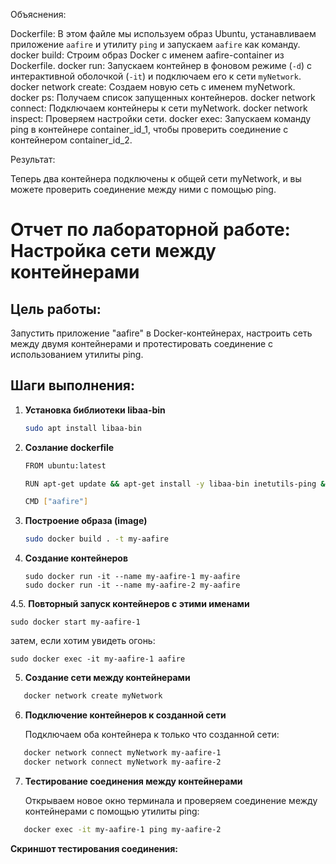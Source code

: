 
Объяснения:

 Dockerfile: В этом файле мы используем образ Ubuntu, устанавливаем приложение `aafire` и утилиту `ping` и запускаем `aafire` как команду.
 docker build: Строим образ Docker с именем aafire-container из Dockerfile.
 docker run: Запускаем контейнер в фоновом режиме (`-d`) с интерактивной оболочкой (`-it`) и подключаем его к сети `myNetwork`.
 docker network create: Создаем новую сеть с именем myNetwork.
 docker ps: Получаем список запущенных контейнеров.
 docker network connect: Подключаем контейнеры к сети myNetwork.
 docker network inspect: Проверяем настройки сети.
 docker exec: Запускаем команду ping в контейнере container_id_1, чтобы проверить соединение с контейнером container_id_2.

Результат:

Теперь два контейнера подключены к общей сети myNetwork, и вы можете проверить соединение между ними с помощью ping.









# Отчет по лабораторной работе: Настройка сети между контейнерами

## Цель работы:  
Запустить приложение "aafire" в Docker-контейнерах, настроить сеть между двумя контейнерами и протестировать соединение с использованием утилиты ping.

## Шаги выполнения:

1. **Установка библиотеки libaa-bin**
   ```bash
   sudo apt install libaa-bin
   ```
2. **Созлание dockerfile**
   ```bash
   FROM ubuntu:latest

   RUN apt-get update && apt-get install -y libaa-bin inetutils-ping && apt-get clean && rm -rf /var/lib/apt/lists/*

   CMD ["aafire"]

   ```
3. **Построение образа (image)**
   ```bash
   sudo docker build . -t my-aafire 
   ```
4. **Создание контейнеров**
   ```
   sudo docker run -it --name my-aafire-1 my-aafire
   sudo docker run -it --name my-aafire-2 my-aafire
   ```
4.5. **Повторный запуск контейнеров с этими именами**
   ```
   sudo docker start my-aafire-1
   ```
затем, если хотим увидеть огонь:
   ```
   sudo docker exec -it my-aafire-1 aafire
   ```
5. **Создание сети между контейнерами**
```bash
   docker network create myNetwork
```   
6. **Подключение контейнеров к созданной сети**

   Подключаем оба контейнера к только что созданной сети:
```bash
   docker network connect myNetwork my-aafire-1
   docker network connect myNetwork my-aafire-2
  ``` 
7. **Тестирование соединения между контейнерами**

   Открываем новое окно терминала и проверяем соединение между контейнерами с помощью утилиты ping:
```bash
   docker exec -it my-aafire-1 ping my-aafire-2
 ```  
   **Скриншот тестирования соединения:**
   
